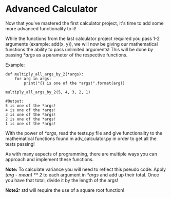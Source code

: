 # Advanced Calculator

Now that you've mastered the first calculator project, it's time to add some more advanced functionality to it!  

While the functions from the last calculator project required you pass 1-2 arguments (example:  add(x, y)), we will now be giving our mathematical functions the ability to pass unlimited arguments!  This will be done by passing _*args_ as a parameter of the respective functions.  

Example:  
```
def multiply_all_args_by_2(*args):
    for arg in args:
        print("{} is one of the *args!".format(arg))

multiply_all_args_by_2(5, 4, 3, 2, 1)

#Output:
5 is one of the *args!
4 is one of the *args!
3 is one of the *args!
2 is one of the *args!
1 is one of the *args!
```

With the power of _*args_, read the tests.py file and give functionality to the mathematical functions found in adv_calculator.py in order to get all the tests passing!

As with many aspects of programming, there are multiple ways you can approach and implement these functions. 

**Note:**  To calculate variance you will need to reflect this pseudo code: 
Apply _(arg - mean) ** 2_ to each argument in _*args_ and add up their total.  Once you have that total, divide it by the length of the args!

**Note2:**  std will require the use of a square root function!
